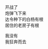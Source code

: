 <p class="has-line-data" data-line-start="2" data-line-end="6">开战了<br>
炮弹飞下来<br>
达令种下的白杨有根<br>
居住的老房子有根</p>
<p class="has-line-data" data-line-start="7" data-line-end="9">我没有<br>
我狂奔而去</p>

